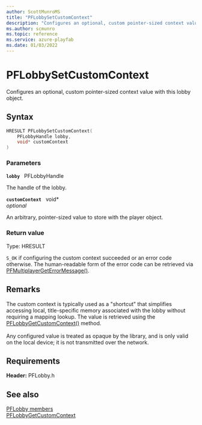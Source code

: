 ```yaml
---
author: ScottMunroMS
title: "PFLobbySetCustomContext"
description: "Configures an optional, custom pointer-sized context value with this lobby object."
ms.author: scmunro
ms.topic: reference
ms.service: azure-playfab
ms.date: 01/03/2022
---
```


# PFLobbySetCustomContext  

Configures an optional, custom pointer-sized context value with this lobby object.  

## Syntax  
  
```cpp
HRESULT PFLobbySetCustomContext(  
    PFLobbyHandle lobby,  
    void* customContext  
)  
```  
  
### Parameters  
  
**`lobby`** &nbsp; PFLobbyHandle  
  
The handle of the lobby.  
  
**`customContext`** &nbsp; void*  
*optional*  
  
An arbitrary, pointer-sized value to store with the player object.  
  
  
### Return value
Type: HRESULT
  
```S_OK``` if configuring the custom context succeeded or an error code otherwise. The human-readable form of the error code can be retrieved via [PFMultiplayerGetErrorMessage()](../../pfmultiplayer/functions/pfmultiplayergeterrormessage.md).
  
## Remarks  
  
The custom context is typically used as a "shortcut" that simplifies accessing local, title-specific memory associated with the lobby without requiring a mapping lookup. The value is retrieved using the [PFLobbyGetCustomContext()](pflobbygetcustomcontext.md) method. <br /><br /> Any configured value is treated as opaque by the library, and is only valid on the local device; it is not transmitted over the network.
  
## Requirements  
  
**Header:** PFLobby.h
  
## See also  
[PFLobby members](../pflobby_members.md)  
[PFLobbyGetCustomContext](pflobbygetcustomcontext.md)
  
  
